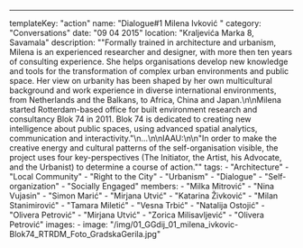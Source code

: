 ---
  templateKey: "action"
  name: "Dialogue#1 Milena Ivković "
  category: "Conversations"
  date: "09 04 2015"
  location: "Kraljevića Marka 8, Savamala"
  description: "\"Formally trained in architecture and urbanism, Milena is an experienced researcher and designer, with more then ten years of consulting experience. She helps organisations develop new knowledge and tools for the transformation of complex urban environments and public space. Her view on urbanity has been shaped by her own multicultural background and work experience in diverse international environments, from Netherlands and the Balkans, to Africa, China and Japan.\n\nMilena started Rotterdam-based office for built environment research and consultancy Blok 74 in 2011. Blok 74 is dedicated to creating new intelligence about public spaces, using advanced spatial analytics, communication and interactivity.\"\n...\n\nIAAU:\n\n\"In order to make the creative energy and cultural patterns of the self-organisation visible, the project uses four key-perspectives (The Initiator, the Artist, his Advocate, and the Urbanist) to determine a course of action.\""
  tags:
    - "Architecture"
    - "Local Community"
    - "Right to the City"
    - "Urbanism"
    - "Dialogue"
    - "Self-organization"
    - "Socially Engaged"
  members:
    - "Milka Mitrović"
    - "Nina Vujasin"
    - "Simon Marić"
    - "Mirjana Utvić"
    - "Katarina Živković"
    - "Milan Stanimirović"
    - "Tamara Miletić"
    - "Vesna Trbić"
    - "Natalija Ostojić"
    - "Olivera Petrović"
    - "Mirjana Utvić"
    - "Zorica Milisavljević"
    - "Olivera Petrović"
  images:
    -
      image: "/img/01_GGdij_01_milena_ivkovic-Blok74_RTRDM_Foto_GradskaGerila.jpg"

